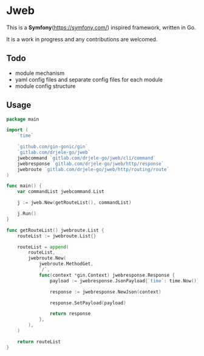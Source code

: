 # Jweb

This is a **Symfony**(https://symfony.com/) inspired framework, written in Go.

It is a work in progress and any contributions are welcomed.

## Todo
* module mechanism
* yaml config files and separate config files for each module
* module config structure

## Usage
```go
package main

import (
    `time`

    `github.com/gin-gonic/gin`
    `gitlab.com/drjele-go/jweb`
    jwebcommand `gitlab.com/drjele-go/jweb/cli/command`
    jwebresponse `gitlab.com/drjele-go/jweb/http/response`
    jwebroute `gitlab.com/drjele-go/jweb/http/routing/route`
)

func main() {
    var commandList jwebcommand.List

    j := jweb.New(getRouteList(), commandList)

    j.Run()
}

func getRouteList() jwebroute.List {
    routeList := jwebroute.List{}

    routeList = append(
        routeList,
        jwebroute.New(
            jwebroute.MethodGet,
            `/`,
            func(context *gin.Context) jwebresponse.Response {
                payload := jwebresponse.JsonPayload{`time`: time.Now()}

                response := jwebresponse.NewJson(context)

                response.SetPayload(payload)

                return response
            },
        ),
    )

    return routeList
}
```
